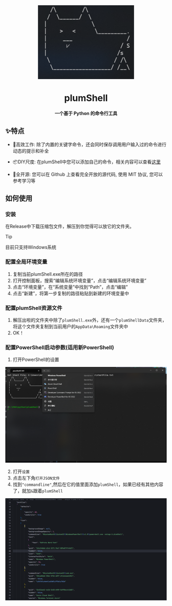<div align="center">

<img title="" src="res/logo.png" alt="" height="230" width="300">

# plumShell

#### 一个基于 Python 的命令行工具

</div>

## ✨特点

- 🚀高效工作:
  除了内置的关键字命令，还会同时保存调用用户输入过的命令进行动态的提示和补全

- 📦DIY尺度:
  在plumShell中您可以添加自己的命令，相关内容可以查看[这里]()

- 📖全开源:
  您可以在 Github 上查看完全开放的源代码, 使用 MIT 协议, 您可以参考学习等


## 如何使用

### 安装

在Release中下载压缩包文件，解压到你觉得可以放它的文件夹。

> [!TIP]
> 目前只支持Windows系统

### 配置全局环境变量

1. 复制当前plumShell.exe所在的路径
2. 打开控制面板，搜索“编辑系统环境变量”，点击“编辑系统环境变量”
3. 点击“环境变量”，在“系统变量”中找到“Path”，点击“编辑”
4. 点击“新建”，将第一步复制的路径粘贴到新建的环境变量中

### 配置plumShell资源文件
1. 解压出啦的文件夹中除了`plumShell.exe`外，还有一个`plumShellData`文件夹，将这个文件夹复制到当前用户的`AppData\Roaming`文件夹中
2. OK！

### 配置PowerShell启动参数(适用新PowerShell)

1. 打开PowerShell的设置

![](res/1.png)

2. 打开`设置`
3. 点击左下角`打开JSON文件`
4. 找到`"commandline"`,然后在它的值里面添加`plumShell`，如果已经有其他内容了，就加` & `跟着`plumShell`

![](res/2.png)